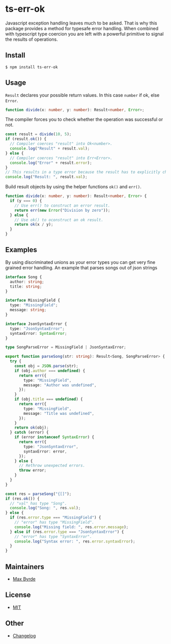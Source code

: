 # ts-err-ok

Javascript exception handling leaves much to be asked. That is why this package provides a method for typesafe error handling. When combined with typescript type coercion you are left with a powerful primitive to signal the results of operations.

## Install

```
$ npm install ts-err-ok
```

## Usage

`Result` declares your possible return values. In this case `number` if ok, else `Error`.

```typescript
function divide(x: number, y: number): Result<number, Error>;
```

The compiler forces you to check whether the operation was successful or not.

```typescript
const result = divide(10, 5);
if (result.ok()) {
  // Compiler coerces "result" into Ok<number>.
  console.log("Result" + result.val);
} else {
  // Compiler coerces "result" into Err<Error>.
  console.log("Error" + result.error);
}
// This results in a type error because the result has to explicitly checked before either "val" or "error" can be accessed.
console.log("Result: ", result.val);
```

Build result objects by using the helper functions `ok()` and `err()`.

```typescript
function divide(x: number, y: number): Result<number, Error> {
  if (y === 0) {
    // Use err() to construct an error result.
    return err(new Error("Division by zero"));
  } else {
    // Use ok() to oconstruct an ok result.
    return ok(x / y);
  }
}
```

## Examples

By using discriminated unions as your error types you can get very fine grained error handling. An example that parses songs out of json strings

```typescript
interface Song {
  author: string;
  title: string;
}

interface MissingField {
  type: "MissingField";
  message: string;
}

interface JsonSyntaxError {
  type: "JsonSyntaxError";
  syntaxError: SyntaxError;
}

type SongParseError = MissingField | JsonSyntaxError;

export function parseSong(str: string): Result<Song, SongParseError> {
  try {
    const obj = JSON.parse(str);
    if (obj.author === undefined) {
      return err({
        type: "MissingField",
        message: "Author was undefined",
      });
    }
    if (obj.title === undefined) {
      return err({
        type: "MissingField",
        message: "Title was undefined",
      });
    }
    return ok(obj);
  } catch (error) {
    if (error instanceof SyntaxError) {
      return err({
        type: "JsonSyntaxError",
        syntaxError: error,
      });
    } else {
      // Rethrow unexpected errors.
      throw error;
    }
  }
}

const res = parseSong("{[]");
if (res.ok()) {
  // "val" has type "Song".
  console.log("Song: ", res.val);
} else {
  if (res.error.type === "MissingField") {
    // "error" has type "MissingField".
    console.log("Missing field: ", res.error.message);
  } else if (res.error.type === "JsonSyntaxError") {
    // "error" has type "SyntaxError".
    console.log("Syntax error: ", res.error.syntaxError);
  }
}
```

## Maintainers

- [Max Byrde](https://github.com/miniwa)

## License

- [MIT](/LICENSE)

## Other

- [Changelog](/CHANGELOG.md)
